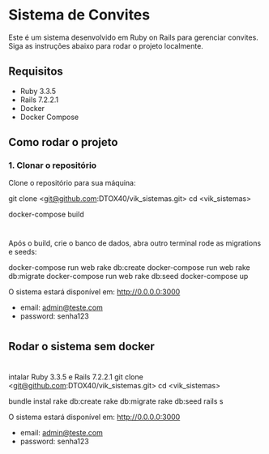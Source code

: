 # Sistema de Convites

Este é um sistema desenvolvido em Ruby on Rails para gerenciar convites. Siga as instruções abaixo para rodar o projeto localmente.

## Requisitos

- Ruby 3.3.5
- Rails 7.2.2.1
- Docker
- Docker Compose

## Como rodar o projeto

### 1. Clonar o repositório

Clone o repositório para sua máquina:


git clone <git@github.com:DTOX40/vik_sistemas.git>
cd <vik_sistemas>

docker-compose build

#
Após o build, crie o banco de dados, abra outro terminal rode as migrations e seeds:

docker-compose run web rake db:create
docker-compose run web rake db:migrate
docker-compose run web rake db:seed
docker-compose up

O sistema estará disponível em: http://0.0.0.0:3000
- email: admin@teste.com
- password: senha123

#

## Rodar o sistema sem docker
#
intalar  Ruby 3.3.5 e Rails 7.2.2.1
git clone <git@github.com:DTOX40/vik_sistemas.git>
cd <vik_sistemas>

bundle instal
rake db:create
rake db:migrate
rake db:seed
rails s

O sistema estará disponível em: http://0.0.0.0:3000
- email: admin@teste.com
- password: senha123
#
```bash